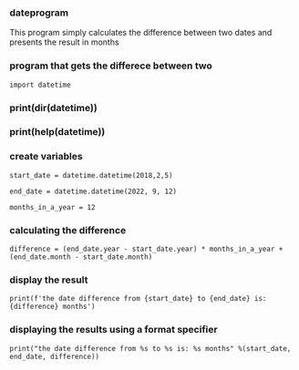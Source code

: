 ### dateprogram
This program simply calculates the difference between two dates and presents the result in months 
### program that gets the differece between two 
`import datetime` 
### print(dir(datetime))
### print(help(datetime))

### create variables 
`start_date = datetime.datetime(2018,2,5)`

`end_date = datetime.datetime(2022, 9, 12)`

`months_in_a_year = 12` 

### calculating the difference 
`difference = (end_date.year - start_date.year) * months_in_a_year + (end_date.month - start_date.month)`

### display the result 
`print(f'the date difference from {start_date} to {end_date} is: {difference} months')`

### displaying the results using a format specifier 
`print("the date difference from %s to %s is: %s months" %(start_date, end_date, difference))`
